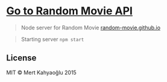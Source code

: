 # [Go to Random Movie API](https://random-movie.herokuapp.com)

> Node server for Random Movie [random-movie.github.io](http://random-movie.github.io/)

> Starting server ```npm start```

## License

MIT © Mert Kahyaoğlu 2015
